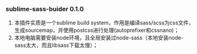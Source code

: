 ### sublime-sass-buider 0.1.0 ###
1. 本插件实质是一个sublime build system，作用是编译sass/scss为css文件，生成sourcemap，并使用postcss进行处理(autoprefixer和cssnano)；
2. 本地电脑需要安装node环境，且全局安装过node-sass（本地安装node-sass太大，而且libsass下载太慢）；
